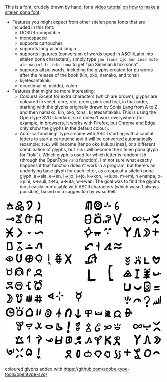 This is a font, crudely drawn by hand, for a [video tutorial on how to make a sitelen pona font](https://www.youtube.com/watch?v=6Emk0nvFFVw). 

* Features you might expect from other sitelen pona fonts that are included in this font:
  * UCSUR-compatible
  * monospaced
  * supports cartouches
  * supports long pi and long a
  * supports ligatures (conversion of words typed in ASCII/Latin into sitelen pona characters), simply type `jan [sona ijo mun insa mute ale nasin] li toki sona` to get "jan Simiman li toki sona"
  * supports all pu words, including the glyphs created for pu words after the release of the book (kin, oko, namako, and tonsi)
  * kijetesantakalu
  * directional ni, middot, colon
* Features that might be more interesting:
  * Colours! Except for extra characters (which are brown), glyphs are coloured in violet, ocre, red, green, pink and teal, in that order, starting with the glyphs originally drawn by Sonja Lang from A to Z and then namako, kin, oko, tonsi, kijetesantakalu. This is using the OpenType SVG standard, so it doesn't work everywhere (for example, in browsers, it works with Firefox, but Chrome and Edge only show the glyphs in the default colour).
  * Auto-cartouching! Type a name with ASCII starting with a capital letters to start a cartouche and it will be converted automatically (example: `Toki` will become [tenpo oko kulupu insa], or a different combination of glyphs, but `toki` will become the sitelen pona glyph for "toki"). Which glyph is used for which letter is random-ish (through the OpenType `rand` function). I'm not sure what exactly happens if that function doesn't work in a program, but there's an underlying base glyph for each letter, as a copy of a sitelen pona glyph: a->ala, e->en, i->ijo, j->jo, k->kon, l->lupa, m->mi, n->nanpa, o->pini, s->suli, t->tu, u->uta, w->wan. The goal was to find the glyphs most easily confusable with ASCII characters (which wasn't always possible), based on a suggestion by waso Keli.

![glyph drawings](sunotoki.png)

coloured glyphs added with https://github.com/adobe-type-tools/opentype-svg/
